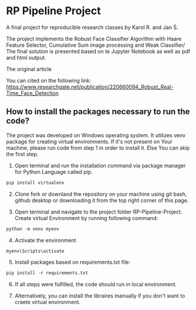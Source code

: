 # RP Pipeline Project
A final project for reproducible research classes by Karol R. and Jan Ś.

The project implements the Robust Face Classifier Algorithm with Haare Feature Selector, Cumulative Sum image processing and Weak Classifier/ The final solution is presented based on te Jupyter Notebook as well as pdf and html output.

The original article 

You can cited on the following link:
https://www.researchgate.net/publication/220660094_Robust_Real-Time_Face_Detection

<h2>How to install the packages necessary to run the code?</h2>
The project was developed on Windows operating system. It utilizes venv package for creating virtual environments. If it's not present on Your machine, please run code from step 1 in order to install it. Else You can skip the first step.

1. Open terminal and run the installation command via package manager for Python Language called pip.

```python
pip install virtualenv
```

2. Clone fork or downlaod the repository on your machine using git bash, github desktop or downloading it from the top right corner of this page.

3. Open terminal and navigate to the project folder RP-Pipeline-Project.
   Create virtual Environment by running following command:

```python
python -m venv myenv 
```

4. Activate the environment

```python
myenv\Scripts\activate
```

5. Install packages based on requirements.txt file:

```python
pip install -r requirements.txt
```

6. If all steps were fulfilled, the code should run in local environment.

7. Alternatively, you can install the libraires manually if you don't want to craete virtual environment.
